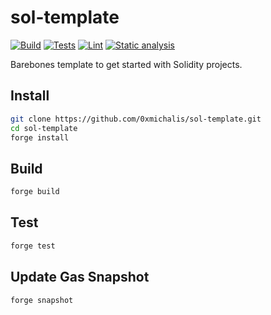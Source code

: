 # sol-template

[![Build](https://github.com/0xmichalis/sol-template/actions/workflows/build.yml/badge.svg)](https://github.com/0xmichalis/sol-template/actions/workflows/build.yml) [![Tests](https://github.com/0xmichalis/sol-template/actions/workflows/test.yml/badge.svg)](https://github.com/0xmichalis/sol-template/actions/workflows/test.yml) [![Lint](https://github.com/0xmichalis/sol-template/actions/workflows/lint.yml/badge.svg)](https://github.com/0xmichalis/sol-template/actions/workflows/lint.yml) [![Static analysis](https://github.com/0xmichalis/sol-template/actions/workflows/analyze.yml/badge.svg)](https://github.com/0xmichalis/sol-template/actions/workflows/analyze.yml)

Barebones template to get started with Solidity projects.

## Install

```sh
git clone https://github.com/0xmichalis/sol-template.git
cd sol-template
forge install
```

## Build

```sh
forge build
```

## Test

```sh
forge test
```

## Update Gas Snapshot

```sh
forge snapshot
```
